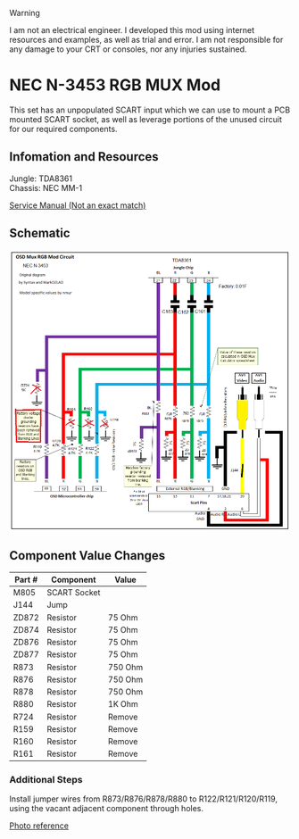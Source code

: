 > [!WARNING]  
> I am not an electrical engineer. I developed this mod using internet resources and examples, as well as trial and error. I am not responsible for any damage to your CRT or consoles, nor any injuries sustained.

# NEC N-3453 RGB MUX Mod

This set has an unpopulated SCART input which we can use to mount a PCB mounted SCART socket, as well as leverage portions of the unused circuit for our required components.  

## Infomation and Resources

Jungle: TDA8361  
Chassis: NEC MM-1

[Service Manual (Not an exact match)](./res/service_manual.jpg)

## Schematic

![Schematic](./img/schematic.png)

## Component Value Changes

| Part #       | Component    | Value      |
| ------------ | ------------ | ---------- |
| M805         | SCART Socket |            |
| J144         | Jump         |            |
| ZD872        | Resistor     | 75 Ohm     |
| ZD874        | Resistor     | 75 Ohm     |
| ZD876        | Resistor     | 75 Ohm     |
| ZD877        | Resistor     | 75 Ohm     |
| R873         | Resistor     | 750 Ohm    |
| R876         | Resistor     | 750 Ohm    |
| R878         | Resistor     | 750 Ohm    |
| R880         | Resistor     | 1K Ohm     |
| R724         | Resistor     | Remove     |
| R159         | Resistor     | Remove     |
| R160         | Resistor     | Remove     |
| R161         | Resistor     | Remove     |

### Additional Steps  

Install jumper wires from R873/R876/R878/R880 to R122/R121/R120/R119, using the vacant adjacent component through holes. 

[Photo reference](./img/wiring.jpg)
